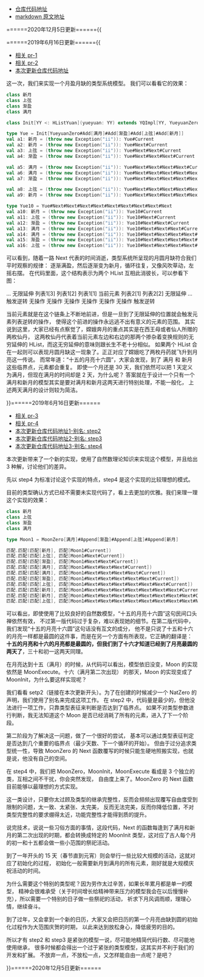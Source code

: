* [仓库代码地址](https://github.com/xarcher/ubw/tree/master/a20-%E6%9C%88%E7%9B%88%E6%9C%88%E4%BA%8F/src/main/scala/a20)
* [markdown 原文地址](https://github.com/xarcher/ubw/blob/master/a20-%E6%9C%88%E7%9B%88%E6%9C%88%E4%BA%8F/%E6%9C%88%E7%9B%88%E6%9C%88%E4%BA%8F.md)

======2020年12月5日更新======{{

======2019年6月16日更新======{{

* [相关 pr-1](https://github.com/xarcher/ubw/pull/3)
* [相关 pr-2](https://github.com/xarcher/ubw/pull/4)
* [本次更新仓库代码地址](https://github.com/xarcher/ubw/tree/master/a20-%E6%9C%88%E7%9B%88%E6%9C%88%E4%BA%8F/src/main/scala/a20/step1_20190801)

这一次，我们来实现一个月盈月缺的类型系统模型。
我们可以看看它的效果：

```scala
class 新月
class 上弦
class 渐盈
class 满月

class Init[YY <: HListYuan](yueyuan: YY) extends YQImpl[YY, YueyuanZero](yueyuan, YueyuanZero)

type Yue = Init[YueyuanZero#Add[满月]#Add[渐盈]#Add[上弦]#Add[新月]]
val a1: 新月 = (throw new Exception("ii")): Yue#Current
val a2: 新月 = (throw new Exception("ii")): Yue#Next#Current
val a3: 上弦 = (throw new Exception("ii")): Yue#Next#Next#Current
val a4: 渐盈 = (throw new Exception("ii")): Yue#Next#Next#Next#Current

val a5: 满月 = (throw new Exception("ii")): Yue#Next#Next#Next#Next#Current
val a6: 满月 = (throw new Exception("ii")): Yue#Next#Next#Next#Next#Next#Current
val a7: 渐盈 = (throw new Exception("ii")): Yue#Next#Next#Next#Next#Next#Next#Current

val a8: 上弦 = (throw new Exception("ii")): Yue#Next#Next#Next#Next#Next#Next#Next#Current
val a9: 新月 = (throw new Exception("ii")): Yue#Next#Next#Next#Next#Next#Next#Next#Next#Current

type Yue10 = Yue#Next#Next#Next#Next#Next#Next#Next#Next#Next
val a10: 新月 = (throw new Exception("ii")): Yue10#Current
val a11: 上弦 = (throw new Exception("ii")): Yue10#Next#Current
val a12: 渐盈 = (throw new Exception("ii")): Yue10#Next#Next#Current
val a13: 满月 = (throw new Exception("ii")): Yue10#Next#Next#Next#Current
val a14: 满月 = (throw new Exception("ii")): Yue10#Next#Next#Next#Next#Current
val a15: 渐盈 = (throw new Exception("ii")): Yue10#Next#Next#Next#Next#Next#Current
val a16: 上弦 = (throw new Exception("ii")): Yue10#Next#Next#Next#Next#Next#Next#Current
```

可以看到，随着一路 Next 代表的时间消逝，类型系统所呈现的月圆月缺符合我们平时观察的规律：
逐渐满盈，然后逐渐变为新月，循环往复，又像风吹草动，左摇右摆。
在代码里面，这个结构表示为两个 HList 互相此消彼长，可以参看下图：

... 无限延伸 列表1[3] 列表1[2] 列表1[1] 当前元素  列表2[1]  列表2[2] 无限延伸 ...  
触发逆转 无操作   无操作    无操作    无操作   无操作    无操作   触发逆转

当前元素就是在这个链条上不断地前进，但是一旦到了无限延伸的位置就会触发元素列表逆转的操作，
使得这个前进的操作永远逃不出有意义的元素的范围。
其实说到这里，大家已经有点察觉了，嫦娥奔月的重点其实是在西王母或者仙人所赠的两枚仙丹，
这两枚仙丹代表着当前元素左边和右边的那两个掺杂着变换规则的无穷延伸的 HList，而这无穷延伸的意味则跟长生不老十分相似。
如果两个 HList 合在一起则可以表现月圆月缺这一现象了。正正对应了嫦娥吃了两枚丹药就飞升到月亮这一传说。
而常年道：“十五的月亮十六圆”，大家会发现，到了 满月 和 新月 这些临界点，元素都会重复。
即使一个月还是 30 天，我们依然可以把 1 天定义为满月，但现在满月的时间却是 2 天，为什么呢？
答案就在于设计一个只有一个满月和新月的模型其实是要对满月和新月这两天进行特别处理，不能一般化，
上述两天满月的设计则较为简洁。

}}======2019年6月16日更新======

* [相关 pr-3](https://github.com/xarcher/ubw/pull/69)
* [相关 pr-4](https://github.com/xarcher/ubw/pull/70)
* [本次更新仓库代码地址1-别名: step2](https://github.com/xarcher/ubw/tree/master/a20-%E6%9C%88%E7%9B%88%E6%9C%88%E4%BA%8F/src/main/scala/a20/step2_20201205)
* [本次更新仓库代码地址2-别名: step3](https://github.com/xarcher/ubw/tree/master/a20-%E6%9C%88%E7%9B%88%E6%9C%88%E4%BA%8F/src/main/scala/a20/step3_20201205)
* [本次更新仓库代码地址3-别名: step4](https://github.com/xarcher/ubw/tree/master/a20-%E6%9C%88%E7%9B%88%E6%9C%88%E4%BA%8F/src/main/scala/a20/step4_20201205)

本次更新带来了一个新的实现，使用了自然数理论知识来实现这个模型，并且给出 3 种解，讨论他们的差异。

先以 step4 为标准讨论这个实现的特点，step4 是这个实现的比较理想的模式。

目前的类型确认方式已经不需要未实现代码了，看上去更加的优雅。我们来理一理这个实现的效果：

```scala
class 新月
class 上弦
class 渐盈
class 满月

type Moon1 = MoonZero[满月]#Append[渐盈]#Append[上弦]#Append[新月]

匹配.匹配(匹配[新月], 匹配[Moon1#Current])
匹配.匹配(匹配[上弦], 匹配[Moon1#Next#Current])
匹配.匹配(匹配[渐盈], 匹配[Moon1#Next#Next#Current])
匹配.匹配(匹配[满月], 匹配[Moon1#Next#Next#Next#Current])
匹配.匹配(匹配[满月], 匹配[Moon1#Next#Next#Next#Next#Current])
匹配.匹配(匹配[渐盈], 匹配[Moon1#Next#Next#Next#Next#Next#Current])
匹配.匹配(匹配[上弦], 匹配[Moon1#Next#Next#Next#Next#Next#Next#Current])
匹配.匹配(匹配[新月], 匹配[Moon1#Next#Next#Next#Next#Next#Next#Next#Current])
匹配.匹配(匹配[新月], 匹配[Moon1#Next#Next#Next#Next#Next#Next#Next#Next#Current])
匹配.匹配(匹配[上弦], 匹配[Moon1#Next#Next#Next#Next#Next#Next#Next#Next#Next#Current])
```

可以看出，即使使用了比较良好的自然数模型，“十五的月亮十六圆”这句民间口头禅依然有效，
不过第一版代码过于复杂，难以表现她的细节。在第二版代码中，我们发现“十五的月亮十六圆”这句话没有互文的成分，
他不是只说了十五和十六的月亮一样都是最圆的这件事，而是在另一个方面有所表现，它正确的翻译是：
**十五的月亮和十六的月亮都是最圆的，但我们到了十六才知道已经到了月亮最圆的两天了**，三十和初一这两天同理。

在月亮达到十五（满月）的时候，从代码可以看出，模型依旧没变，Moon 的实现依然是 MoonExecute。十六（满月第二次出现）
的那天，Moon 的实现变成了 MoonInit，为什么要这样实现呢？

我们看看 setp2（链接在本次更新开头）。为了在创建的时候减少一个 NatZero 的声明，我们使用了别名来完成这项工作。
在 step2 中，代码量是最少的，但他没法进行一项工作，只靠类型表征来判断是否达到了临界点。
如果不对类型参数进行判断，我无法知道这个 Moon 是否已经消耗了所有的元素，进入了下一个阶段。

第二阶段为了解决这一问题，做了一个很好的尝试，
基本可以通过类型表征判定是否达到几个重要的临界点（最少天数、下一个循环的开始）。
但由于过分追求类型统一性，导致 MoonZero 的 Next 函数覆写的时候只能生硬地照搬实现，也就是说，他没有自己的空间。

在 step4 中，我们把 MoonZero，MoonInit，MoonExecute 看成是 3 个独立的类，互相之间不干扰，你会突然发现，
自由度上来了。MoonZero 的 Next 函数目前能够以最理想的方式实现。

这一类设计，只要你太过顾及类型的继承完整性，反而会频频出现覆写自由度受到限制的问题，太一致、太紧张、太完美，
反而无法完美，反而你降低位置，不对类型完整性的要求绷得太近，功能完整性才能得到质的提升。

说完技术，说说一些习俗方面的事情，这段代码，Next 的函数每逢到了满月和新月的第二次出现的时期，都会转换成特定的
MoonInit 类型，这对应了古人每个月的初一和十五都会做一些小范围的祭祀活动。

到了一年开头的 15 天（春节直到元宵）则会举行一些比较大规模的活动，这就对应了初始化的过程，
初始化一般需要新月到满月的所有元素，刚好就是大规模庆祝活动的时间。

为什么需要这个特别的类型呢？因为劳作太过辛苦，如果长年累月都是单一的模型，
精神会很难承受（关于时间增长给精神带来压力的模型我会在以后慢慢补充），所以需要一个特别的日子做一些祭祀的活动，
祈求下月风调雨顺，理理心情，继续奋斗。

到了过年，又会拿到一个新的日历，大家又会把日历的第一个月亮由缺到圆的初始化过程作为大范围庆贺的时期，
以此来达到放松身心，降低疲劳的目的。

所以才有 step2 和 step3 是紧张的模型一说，尽可能地精简代码行数、尽可能地使用继承，
很多时候都会得出一个过于紧张的类型模型，这其实并不利于我们的开发和扩展。
不放弃一点，不放松一点，又怎样能自由一点呢？是吧？

}}======2020年12月5日更新======
